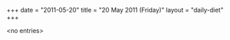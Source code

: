 +++
date = "2011-05-20"
title = "20 May 2011 (Friday)"
layout = "daily-diet"
+++

<p>&lt;no entries&gt;</p>